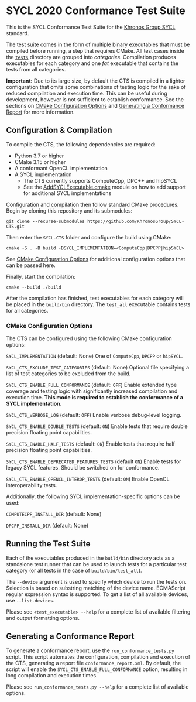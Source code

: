 # SYCL 2020 Conformance Test Suite

This is the SYCL Conformance Test Suite for the [Khronos Group
SYCL](https://www.khronos.org/sycl) standard.

The test suite comes in the form of multiple binary executables that must be
compiled before running, a step that requires CMake. All test cases inside the
[`tests`](tests) directory are grouped into *categories*. Compilation produces
executables for each category and one *fat* executable that contains the tests
from all categories.

**Important:** Due to its large size, by default the CTS is compiled in a
lighter configuration that omits some combinations of testing logic for the sake
of reduced compilation and execution time. This can be useful during
development, however is not sufficient to establish conformance. See the
sections on [CMake Configuration Options](#cmake-configuration-options) and
[Generating a Conformance Report](#generating-a-conformance-report) for more
information.

## Configuration & Compilation

To compile the CTS, the following dependencies are required:

- Python 3.7 or higher
- CMake 3.15 or higher
- A conformant OpenCL implementation
- A SYCL implementation
  - The CTS currently supports ComputeCpp, DPC++ and hipSYCL
  - See the [AddSYCLExecutable.cmake](cmake/AddSYCLExecutable.cmake) module on
    how to add support for additional SYCL implementations

Configuration and compilation then follow standard CMake procedures. Begin by
cloning this repository and its submodules:

`git clone --recurse-submodules https://github.com/KhronosGroup/SYCL-CTS.git`

Then enter the `SYCL-CTS` folder and configure the build using CMake:

`cmake -S . -B build -DSYCL_IMPLEMENTATION=<ComputeCpp|DPCPP|hipSYCL>`

See [CMake Configuration Options](#cmake-configuration-options) for additional
configuration options that can be passed here.

Finally, start the compilation:

`cmake --build ./build`

After the compilation has finished, test executables for each category will be
placed in the `build/bin` directory. The `test_all` executable contains tests
for all categories.

### CMake Configuration Options

The CTS can be configured using the following CMake configuration options:

`SYCL_IMPLEMENTATION` (default: None)
 One of `ComputeCpp`, `DPCPP` or `hipSYCL`.

`SYCL_CTS_EXCLUDE_TEST_CATEGORIES` (default: None)
 Optional file specifying a list of test categories to be excluded from the build.

`SYCL_CTS_ENABLE_FULL_CONFORMANCE` (default: `OFF`)
 Enable extended type coverage and testing logic with significantly increased
 compilation and execution time. **This mode is required to establish the
 conformance of a SYCL implementation.**

`SYCL_CTS_VERBOSE_LOG` (default: `OFF`)
 Enable verbose debug-level logging.

`SYCL_CTS_ENABLE_DOUBLE_TESTS` (default: `ON`)
 Enable tests that require double precision floating point capabilities.

`SYCL_CTS_ENABLE_HALF_TESTS` (default: `ON`)
 Enable tests that require half precision floating point capabilities.

`SYCL_CTS_ENABLE_DEPRECATED_FEATURES_TESTS` (default `ON`)
 Enable tests for legacy SYCL features. Should be switched on for conformance.

`SYCL_CTS_ENABLE_OPENCL_INTEROP_TESTS` (default: `ON`)
 Enable OpenCL interoperability tests.

Additionally, the following SYCL implementation-specific options can be used:

`COMPUTECPP_INSTALL_DIR` (default: None)

`DPCPP_INSTALL_DIR` (default: None)

## Running the Test Suite

Each of the executables produced in the `build/bin` directory acts as a
standalone test runner that can be used to launch tests for a particular test
category (or all tests in the case of `build/bin/test_all`).

The ``--device`` argument is used to specify which device to run the tests on.
Selection is based on substring matching of the device name. ECMAScript regular
expression syntax is supported. To get a list of all available devices, use
`--list-devices`.

Please see `<test_executable> --help` for a complete list of available filtering
and output formatting options.

## Generating a Conformance Report

To generate a conformance report, use the `run_conformance_tests.py` script.
This script automates the configuration, compilation and execution of the CTS,
generating a report file `conformance_report.xml`. By default, the script will
enable the `SYCL_CTS_ENABLE_FULL_CONFORMANCE` option, resulting in long
compilation and execution times.

Please see `run_conformance_tests.py --help` for a complete list of available
options.
